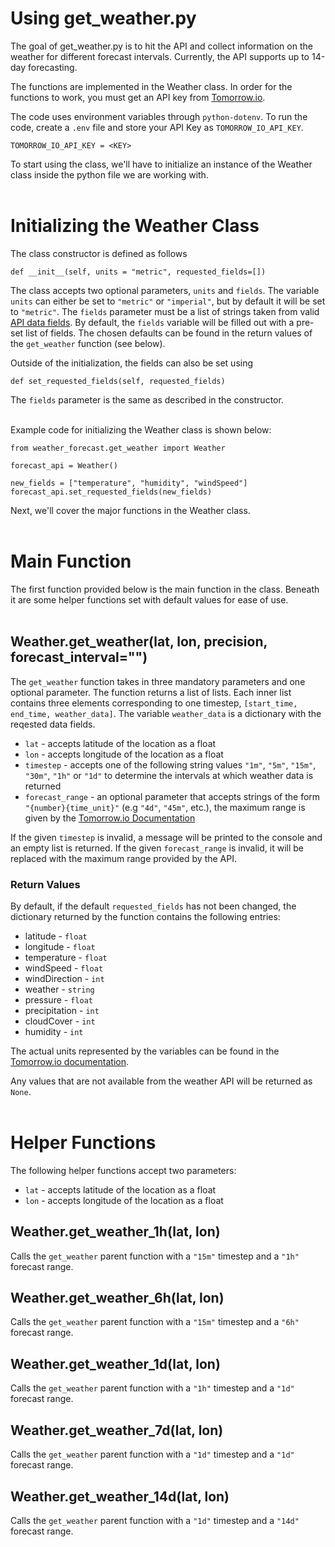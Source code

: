 # **Using get_weather.py**

The goal of get_weather.py is to hit the API and collect information on the weather for different forecast intervals. Currently, the API supports up to 14-day forecasting.

The functions are implemented in the Weather class. In order for the functions to work, you must get an API key from [Tomorrow.io](https://www.tomorrow.io/weather-api/). 

The code uses environment variables through `python-dotenv`. To run the code, create a `.env` file and store your API Key as `TOMORROW_IO_API_KEY`.

```
TOMORROW_IO_API_KEY = <KEY>
``` 

To start using the class, we'll have to initialize an instance of the Weather class inside the python file we are working with.
<br><br/>

# **Initializing the Weather Class**

The class constructor is defined as follows

`def __init__(self, units = "metric", requested_fields=[])`

The class accepts two optional parameters, `units` and `fields`. The variable `units` can either be set to `"metric"` or `"imperial"`, but by default it will be set to `"metric"`. The `fields` parameter must be a list of strings taken from valid [API data fields](https://docs.tomorrow.io/reference/data-layers-core). By default, the `fields` variable will be filled out with a pre-set list of fields. The chosen defaults can be found in the return values of the `get_weather` function (see below).

Outside of the initialization, the fields can also be set using

`def set_requested_fields(self, requested_fields)`

The `fields` parameter is the same as described in the constructor.
<br><br/>

Example code for initializing the Weather class is shown below:

```
from weather_forecast.get_weather import Weather

forecast_api = Weather()

new_fields = ["temperature", "humidity", "windSpeed"]
forecast_api.set_requested_fields(new_fields)
```

Next, we'll cover the major functions in the Weather class.
<br><br/>

# **Main Function**

The first function provided below is the main function in the class. Beneath it are some helper functions set with default values for ease of use. 
<br><br/>

## Weather.get_weather(lat, lon, precision, forecast_interval="")

The `get_weather` function takes in three mandatory parameters and one optional parameter. The function returns a list of lists. Each inner list contains three elements corresponding to one timestep, `[start_time, end_time, weather_data]`. The variable `weather_data` is a dictionary with the reqested data fields.

* `lat` - accepts latitude of the location as a float
* `lon` - accepts longitude of the location as a float
* `timestep` - accepts one of the following string values `"1m"`, `"5m"`, `"15m"`, `"30m"`, `"1h"` or `"1d"` to determine the intervals at which weather data is returned
* `forecast_range` - an optional parameter that accepts strings of the form `"{number}{time_unit}"` (e.g `"4d"`, `"45m"`, etc.), the maximum range is given by the [Tomorrow.io Documentation](https://docs.tomorrow.io/reference/data-layers-overview)

If the given `timestep` is invalid, a message will be printed to the console and an empty list is returned.
If the given `forecast_range` is invalid, it will be replaced with the maximum range provided by the API.

### **Return Values**
By default, if the default `requested_fields` has not been changed, the dictionary returned by the function contains the following entries:
* latitude - `float`
* longitude - `float`
* temperature - `float`
* windSpeed - `float`
* windDirection - `int`
* weather - `string`
* pressure - `float`
* precipitation - `int`
* cloudCover - `int`
* humidity - `int`

The actual units represented by the variables can be found in the [Tomorrow.io documentation](https://docs.tomorrow.io/reference/data-layers-overview).

Any values that are not available from the weather API will be returned as `None`. 
<br><br/>


# **Helper Functions**

The following helper functions accept two parameters:
* `lat` - accepts latitude of the location as a float
* `lon` - accepts longitude of the location as a float

## Weather.get_weather_1h(lat, lon)

Calls the `get_weather` parent function with a `"15m"` timestep and a `"1h"` forecast range.

## Weather.get_weather_6h(lat, lon)

Calls the `get_weather` parent function with a `"15m"` timestep and a `"6h"` forecast range.

## Weather.get_weather_1d(lat, lon)

Calls the `get_weather` parent function with a `"1h"` timestep and a `"1d"` forecast range.

## Weather.get_weather_7d(lat, lon)

Calls the `get_weather` parent function with a `"1d"` timestep and a `"1d"` forecast range.

## Weather.get_weather_14d(lat, lon)

Calls the `get_weather` parent function with a `"1d"` timestep and a `"14d"` forecast range.
